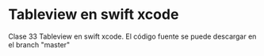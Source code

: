 # Tableview en swift xcode
Clase 33 Tableview en swift xcode. El código fuente se puede descargar en el branch "master"
